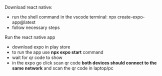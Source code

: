 Download react native:

- run the shell command in the vscode terminal: npx create-expo-app@latest
- follow necessary steps

Run the react native app

- download expo in play store
- to run the app use <strong>npx expo start</strong> command
- wait for qr code to show
- in the expo go click scan qr code **both devices should connect to the same network** and scan the qr code in laptop/pc